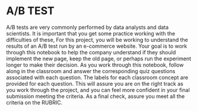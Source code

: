 # A/B TEST
A/B tests are very commonly performed by data analysts and data scientists. 
It is important that you get some practice working with the difficulties of these,
For this project, you will be working to understand the results of an A/B test run by an e-commerce website. 
Your goal is to work through this notebook to help the company understand if they should implement the new page, 
keep the old page, or perhaps run the experiment longer to make their decision.
As you work through this notebook, 
follow along in the classroom and answer the corresponding quiz questions associated with each question. 
The labels for each classroom concept are provided for each question. 
This will assure you are on the right track as you work through the project, 
and you can feel more confident in your final submission meeting the criteria. 
As a final check, assure you meet all the criteria on the RUBRIC.
